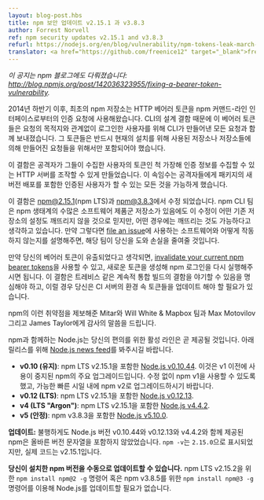 ```yaml
---
layout: blog-post.hbs
title: npm 보안 업데이트 v2.15.1 과 v3.8.3
author: Forrest Norvell
ref: npm security updates v2.15.1 and v3.8.3
refurl: https://nodejs.org/en/blog/vulnerability/npm-tokens-leak-march-2016/
translator: <a href="https://github.com/freenice12" target="_blank">freenice12</a>
---
```


<!--
_This announcement is also covered on the npm blog: <http://blog.npmjs.org/post/142036323955/fixing-a-bearer-token-vulnerability>._
-->
_이 공지는 npm 블로그에도 다뤄졌습니다: <http://blog.npmjs.org/post/142036323955/fixing-a-bearer-token-vulnerability>._

<!--
The primary npm registry has, since late 2014, used HTTP bearer tokens to authenticate requests from the npm command-line interface. Due to a design flaw in the CLI, these bearer tokens were sent with every request made by the CLI for logged-in users, regardless of the destination of the request. They should instead only be included for requests made against the registry or registries used for the current install.
-->
2014년 하반기 이후, 최초의 npm 저장소는 HTTP 베어러 토큰을 npm 커맨드-라인 인터페이스로부터의 인증 요청에 사용해왔습니다. CLI의 설계 결함 때문에 이 베어러 토큰들은 요청의 목적지와 관계없이 로그인한 사용자를 위해 CLI가 만들어낸 모든 요청과 함께 보내졌습니다. 그 토큰들은 반드시 현재의 설치를 위해 사용된 저장소나 저장소들에 의해 만들어진 요청들을 위해서만 포함되어야 했습니다.

<!--
This flaw allows an attacker to set up an HTTP server that could collect authentication information they could use to impersonate the users whose tokens they collected. This impersonation would allow them to do anything the compromised users could do, including publishing new versions of packages.
-->
이 결함은 공격자가 그들이 수집한 사용자의 토큰인 척 가장해 인증 정보를 수집할 수 있는 HTTP 서버를 조작할 수 있게 만들었습니다. 이 속임수는 공격자들에게 패키지의 새 버전 배포를 포함한 인증된 사용자가 할 수 있는 모든 것을 가능하게 했습니다.

<!--
This flaw has been fixed in [npm@2.15.1](https://github.com/npm/npm/commit/fea8cc92cee02c720b58f95f14d315507ccad401) (npm LTS) and [npm@3.8.3](https://github.com/npm/npm/commit/f67ecad59e99a03e5aad8e93cd1a086ae087cb29). The npm CLI team believes that the fix won't break any existing registry setups, but due to the large number of registry software suites in the wild, it's possible that this change will be breaking in some cases. If so, please [file an issue](https://github.com/npm/npm/issues/new) describing the software you're using and how it broke, and the team will work with you to mitigate the breakage.
-->
이 결함은 [npm@2.15.1](https://github.com/npm/npm/commit/fea8cc92cee02c720b58f95f14d315507ccad401)(npm LTS)과 [npm@3.8.3](https://github.com/npm/npm/commit/f67ecad59e99a03e5aad8e93cd1a086ae087cb29)에서 수정 되었습니다. npm CLI 팀은 npm 생태계의 수많은 소프트웨어 제품군 저장소가 있음에도 이 수정이 어떤 기존 저장소의 설정도 깨뜨리지 않을 것으로 믿지만, 어떤 경우에는 깨뜨리는 것도 가능하다고 생각하고 있습니다. 만약 그렇다면 [file an issue](https://github.com/npm/npm/issues/new)에 사용하는 소프트웨어와 어떻게 작동하지 않는지를 설명해주면, 해당 팀이 당신을 도와 손실을 줄여줄 것입니다.

<!--
If you believe that your bearer token may have been leaked, it should be sufficient to [invalidate your current npm bearer tokens](https://www.npmjs.com/settings/tokens) and to rerun npm login to generate new tokens. Keep in mind that this may cause continuous integration builds in services like Travis to break, in which case you'll need to update the tokens in your CI server's configuration.
-->
만약 당신의 베어러 토큰이 유출되었다고 생각되면, [invalidate your current npm bearer tokens](https://www.npmjs.com/settings/tokens)을 사용할 수 있고, 새로운 토큰을 생성해 npm 로그인을 다시 실행해주시면 됩니다. 이 결함은 트레비스 같은 계속적 통합 빌드의 결함을 야기할 수 있음을 명심해야 하고, 이럴 경우 당신은 CI 서버의 환경 속 토큰들을 업데이트 해야 할 필요가 있습니다.

<!--
Thanks to Mitar, Will White & the team at Mapbox, Max Motovilov, and James Taylor for reporting this vulnerability to npm.
-->
npm의 이런 취약점을 제보해준 Mitar와 Will White & Mapbox 팀과 Max Motovilov 그리고 James Taylor에게 감사의 말씀을 드립니다.

<!--
As Node.js ships with npm, releases for the active lines will be made available shortly for your convenience. Please watch the [Node.js news feed](https://nodejs.org/en/blog/) for the following releases:
-->
npm과 함께하는 Node.js는 당신의 편의를 위한 활성 라인은 곧 제공될 것입니다. 아래 릴리스를 위해 [Node.js news feed](https://nodejs.org/en/blog/)를 봐주시길 바랍니다.

<!--
* **v0.10 (Maintenance)**: [Node.js v0.10.44](http://nodejs.org/en/blog/release/v0.10.44/) includes npm LTS v2.15.1. This is a major upgrade of npm from v1 which has previously been deprecated. No fix is being made available for npm v1, please upgrade to npm v2 as soon as possible.
* **v0.12 (LTS)**: [Node.js v0.12.13](http://nodejs.org/en/blog/release/v0.12.13/) includes npm LTS v2.15.1.
* **v4 (LTS "Argon")**: [Node.js v4.4.2](http://nodejs.org/en/blog/release/v4.4.2/) includes npm LTS v2.15.1.
* **v5 (Stable)**: [Node.js v5.10.0](http://nodejs.org/en/blog/release/v5.10.0/) includes npm v3.8.3.
-->
* **v0.10 (유지)**: npm LTS v2.15.1을 포함한 [Node.js v0.10.44](http://nodejs.org/en/blog/release/v0.10.44/). 이것은 v1 이전에 사용이 중지된 npm의 주요 업그레이드입니다. 수정 없이 npm v1을 사용할 수 있도록 했고, 가능한 빠른 시일 내에 npm v2로 업그레이드하시기 바랍니다.
* **v0.12 (LTS)**: npm LTS v2.15.1을 포함한 [Node.js v0.12.13](http://nodejs.org/en/blog/release/v0.12.13/).
* **v4 (LTS "Argon")**: npm LTS v2.15.1을 포함한 [Node.js v4.4.2](http://nodejs.org/en/blog/release/v4.4.2/).
* **v5 (안정)**: npm v3.8.3을 포함한 [Node.js v5.10.0](http://nodejs.org/en/blog/release/v5.10.0/).

<!--
**Update:** Unfortunately the version of npm that was bundled with Node.js version v0.10.44, v0.12.13 and v4.4.2 did not include the correct version string, `npm -v` reports `2.15.0`, however the code is v2.15.1.
-->
**업데이트:** 불행하게도 Node.js 버전 v0.10.44와 v0.12.13와 v4.4.2와 함께 제공된 npm은 올바른 버전 문자열을 포함하지 않았었습니다. `npm -v`는 `2.15.0`으로 표시되었지만, 실제 코드는 v2.15.1입니다.

<!--
**Note that you can upgrade your installed version of npm manually** without requiring a Node.js update by using the command `npm install npm@2 -g` for npm LTS v2.15.2 or `npm install npm@3 -g` for npm v3.8.5.
-->
**당신이 설치한 npm 버전을 수동으로 업데이트할 수 있습니다.** npm LTS v2.15.2을 위한 `npm install npm@2 -g` 명령어 혹은 npm v3.8.5를 위한 `npm install npm@3 -g` 명령어를 이용해 Node.js를 업데이트할 필요가 없습니다.
